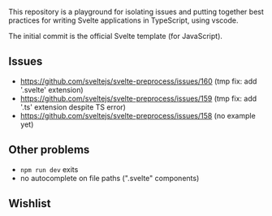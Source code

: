 This repository is a playground for isolating issues and putting together best practices for writing Svelte applications in TypeScript, using vscode.

The initial commit is the official Svelte template (for JavaScript).

## Issues

- https://github.com/sveltejs/svelte-preprocess/issues/160 (tmp fix: add '.svelte' extension)
- https://github.com/sveltejs/svelte-preprocess/issues/159 (tmp fix: add '.ts' extension despite TS error)
- https://github.com/sveltejs/svelte-preprocess/issues/158 (no example yet)

## Other problems

- `npm run dev` exits
- no autocomplete on file paths (".svelte" components)

## Wishlist
